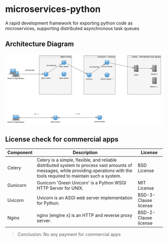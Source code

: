 # microservices-python
A rapid development framework for exporting python code as microservices, supporting distributed asynchronous task queues

## Architecture Diagram
![](./docs/architecture-diagram.jpg)

## License check for commercial apps

| Component       | Description                  | License      |
| --------------- | ---------------------------- | ------------ |
| Celery          | Celery is a simple, flexible, and reliable distributed system to process vast amounts of messages, while providing operations with the tools required to maintain such a system.    | BSD License  |
| Gunicorn        | Gunicorn 'Green Unicorn' is a Python WSGI HTTP Server for UNIX.                                            | MIT License  |
| Uvicorn         | Uvicorn is an ASGI web server implementation for Python.                                          | BSD-3-Clause license |
| Nginx           | nginx [engine x] is an HTTP and reverse proxy server.                                          | BSD-2-Clause license |


> Conclusion: No any payment for commercial apps
